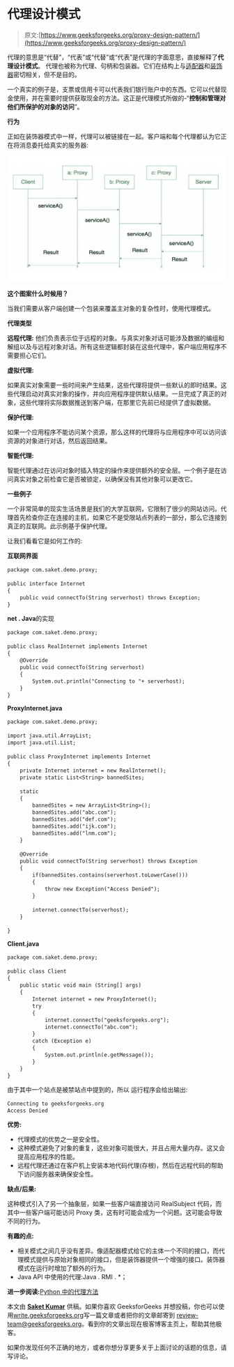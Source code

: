 # 代理设计模式

> 原文:[https://www.geeksforgeeks.org/proxy-design-pattern/](https://www.geeksforgeeks.org/proxy-design-pattern/)

代理的意思是“代替”，“代表”或“代替”或“代表”是代理的字面意思，直接解释了**代理设计模式**。
代理也被称为代理、句柄和包装器。它们在结构上与[适配器](https://www.geeksforgeeks.org/adapter-pattern/)和[装饰器](https://www.geeksforgeeks.org/the-decorator-pattern-set-2-introduction-and-design/)密切相关，但不是目的。

一个真实的例子是，支票或信用卡可以代表我们银行账户中的东西。它可以代替现金使用，并在需要时提供获取现金的方法。这正是代理模式所做的-“**控制和管理对他们所保护的对象的访问**”。

**行为**

正如在装饰器模式中一样，代理可以被链接在一起。客户端和每个代理都认为它正在将消息委托给真实的服务器:

[![](img/b67c21e38d080bbbb8a019c9e811df37.png)](https://media.geeksforgeeks.org/wp-content/uploads/19702635_1413820232028220_8628994446322905016_o.jpg)

**这个图案什么时候用？**

当我们需要从客户端创建一个包装来覆盖主对象的复杂性时，使用代理模式。

**代理类型**

**远程代理:**
他们负责表示位于远程的对象。与真实对象对话可能涉及数据的编组和解组以及与远程对象对话。所有这些逻辑都封装在这些代理中，客户端应用程序不需要担心它们。

**虚拟代理:**

如果真实对象需要一些时间来产生结果，这些代理将提供一些默认的即时结果。这些代理启动对真实对象的操作，并向应用程序提供默认结果。一旦完成了真正的对象，这些代理将实际数据推送到客户端，在那里它先前已经提供了虚拟数据。

**保护代理:**

如果一个应用程序不能访问某个资源，那么这样的代理将与应用程序中可以访问该资源的对象进行对话，然后返回结果。

**智能代理:**

智能代理通过在访问对象时插入特定的操作来提供额外的安全层。一个例子是在访问真实对象之前检查它是否被锁定，以确保没有其他对象可以更改它。

**一些例子**

一个非常简单的现实生活场景是我们的大学互联网，它限制了很少的网站访问。代理首先检查你正在连接的主机，如果它不是受限站点列表的一部分，那么它连接到真正的互联网。此示例基于保护代理。

让我们看看它是如何工作的:

**互联网界面**

```
package com.saket.demo.proxy;

public interface Internet
{
    public void connectTo(String serverhost) throws Exception;
}
```

**net . Java**的实现

```
package com.saket.demo.proxy;

public class RealInternet implements Internet
{
    @Override
    public void connectTo(String serverhost)
    {
        System.out.println("Connecting to "+ serverhost);
    }
}
```

**ProxyInternet.java**

```
package com.saket.demo.proxy;

import java.util.ArrayList;
import java.util.List;

public class ProxyInternet implements Internet
{
    private Internet internet = new RealInternet();
    private static List<String> bannedSites;

    static
    {
        bannedSites = new ArrayList<String>();
        bannedSites.add("abc.com");
        bannedSites.add("def.com");
        bannedSites.add("ijk.com");
        bannedSites.add("lnm.com");
    }

    @Override
    public void connectTo(String serverhost) throws Exception
    {
        if(bannedSites.contains(serverhost.toLowerCase()))
        {
            throw new Exception("Access Denied");
        }

        internet.connectTo(serverhost);
    }

}
```

**Client.java**

```
package com.saket.demo.proxy;

public class Client
{
    public static void main (String[] args)
    {
        Internet internet = new ProxyInternet();
        try
        {
            internet.connectTo("geeksforgeeks.org");
            internet.connectTo("abc.com");
        }
        catch (Exception e)
        {
            System.out.println(e.getMessage());
        }
    }
}
```

由于其中一个站点是被禁站点中提到的，所以
运行程序会给出输出:

```
Connecting to geeksforgeeks.org
Access Denied

```

**优势:**

*   代理模式的优势之一是安全性。
*   这种模式避免了对象的重复，这些对象可能很大，并且占用大量内存。这又会提高应用程序的性能。
*   远程代理还通过在客户机上安装本地代码代理(存根)，然后在远程代码的帮助下访问服务器来确保安全性。

**缺点/后果:**

这种模式引入了另一个抽象层，如果一些客户端直接访问 RealSubject 代码，而其中一些客户端可能访问 Proxy 类，这有时可能会成为一个问题。这可能会导致不同的行为。

**有趣的点:**

*   相关模式之间几乎没有差异。像适配器模式给它的主体一个不同的接口，而代理模式提供与原始对象相同的接口，但是装饰器提供一个增强的接口。装饰器模式在运行时增加了额外的行为。
*   Java API 中使用的代理:Java . RMI . *；

**进一步阅读:**[Python 中的代理方法](https://www.geeksforgeeks.org/proxy-method-python-design-patterns/)

本文由 **[Saket Kumar](https://www.facebook.com/saketkumar95)** 供稿。如果你喜欢 GeeksforGeeks 并想投稿，你也可以使用[write.geeksforgeeks.org](https://write.geeksforgeeks.org)写一篇文章或者把你的文章邮寄到 review-team@geeksforgeeks.org。看到你的文章出现在极客博客主页上，帮助其他极客。

如果你发现任何不正确的地方，或者你想分享更多关于上面讨论的话题的信息，请写评论。